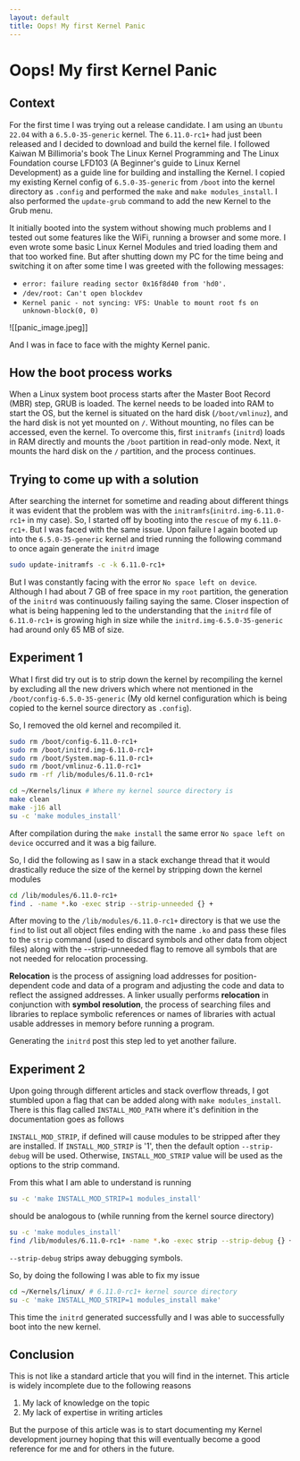 ```yaml
---
layout: default
title: Oops! My first Kernel Panic
---
```



# Oops! My first Kernel Panic

## Context

For the first time I was trying out a release candidate. I am using an `Ubuntu 22.04` with a `6.5.0-35-generic` kernel. The `6.11.0-rc1+` had just been released and I decided to download and build the kernel file. I followed Kaiwan M Billimoria's book The Linux Kernel Programming and The Linux Foundation course LFD103 (A Beginner's guide to Linux Kernel Development) as a guide line for building and installing the Kernel.
I copied my existing Kernel config of `6.5.0-35-generic` from `/boot` into the kernel directory as `.config` and performed the `make` and `make modules_install`. I also performed the `update-grub` command to add the new Kernel to the Grub menu.

It initially booted into the system without showing much problems and I tested out some features like the WiFi, running a browser and some more. I even wrote some basic Linux Kernel Modules and tried loading them and that too worked fine. But after shutting down my PC for the time being and switching it on after some time I was greeted with the following messages:

- `error: failure reading sector 0x16f8d40 from 'hd0'.`
- `/dev/root: Can't open blockdev`
- `Kernel panic - not syncing: VFS: Unable to mount root fs on unknown-block(0, 0)`

![[panic_image.jpeg]]

And I was in face to face with the mighty Kernel panic.

## How the boot process works

When a Linux system boot process starts after the Master Boot Record (MBR) step, GRUB is loaded. The kernel needs to be loaded into RAM to start the OS, but the kernel is situated on the hard disk (`/boot/vmlinuz`), and the hard disk is not yet mounted on `/`. Without mounting, no files can be accessed, even the kernel. To overcome this, first `initramfs` (`initrd`) loads in RAM directly and mounts the `/boot` partition in read-only mode. Next, it mounts the hard disk on the `/` partition, and the process continues.

## Trying to come up with a solution

After searching the internet for sometime and reading about different things it was evident that the problem was with the `initramfs`(`initrd.img-6.11.0-rc1+` in my case). So, I started off by booting into the `rescue` of my `6.11.0-rc1+`. But I was faced with the same issue. Upon failure I again booted up into the `6.5.0-35-generic` kernel and tried running the following command to once again generate the `initrd` image

```bash
sudo update-initramfs -c -k 6.11.0-rc1+
```

But I was constantly facing with the error `No space left on device`. Although I had about 7 GB of free space in my `root` partition, the generation of the `initrd` was continuously failing saying the same. Closer inspection of what is being happening led to the understanding that the `initrd` file of `6.11.0-rc1+` is growing high in size while the `initrd.img-6.5.0-35-generic` had around only 65 MB of size.

## Experiment 1

What I first did try out is to strip down the kernel by recompiling the kernel by excluding all the new drivers which where not mentioned in the `/boot/config-6.5.0-35-generic` (My old kernel configuration which is being copied to the kernel source directory as `.config`). 

So, I removed the old kernel and recompiled it.

```bash
sudo rm /boot/config-6.11.0-rc1+
sudo rm /boot/initrd.img-6.11.0-rc1+
sudo rm /boot/System.map-6.11.0-rc1+
sudo rm /boot/vmlinuz-6.11.0-rc1+
sudo rm -rf /lib/modules/6.11.0-rc1+
```

```bash
cd ~/Kernels/linux # Where my kernel source directory is
make clean
make -j16 all
su -c 'make modules_install'
```

After compilation during the `make install` the same error `No space left on device` occurred and it was a big failure.

So, I did the following as I saw in a stack exchange thread that it would drastically reduce the size of the kernel by stripping down the kernel modules

```bash
cd /lib/modules/6.11.0-rc1+
find . -name *.ko -exec strip --strip-unneeded {} +
```

After moving to the `/lib/modules/6.11.0-rc1+` directory is that we use the `find` to list out all object files ending with the name `.ko` and pass these files to the `strip` command (used to discard symbols and other data from object files) along with the --strip-unneeded flag to remove all symbols that are not needed for relocation processing.

**Relocation** is the process of assigning load addresses for position-dependent code and data of a program and adjusting the code and data to reflect the assigned addresses. A linker usually performs **relocation** in conjunction with **symbol resolution**, the process of searching files and libraries to replace symbolic references or names of libraries with actual usable addresses in memory before running a program.

Generating the `initrd` post this step led to yet another failure.
## Experiment 2

Upon going through different articles and stack overflow threads, I got stumbled upon a flag that can be added along with `make modules_install`. There is this flag called `INSTALL_MOD_PATH` where it's definition in the documentation goes as follows


`INSTALL_MOD_STRIP`, if defined will cause modules to be stripped after they are installed. If `INSTALL_MOD_STRIP` is '1', then the default option `--strip-debug` will be used. Otherwise, `INSTALL_MOD_STRIP` value will be used as the options to the strip command.


From this what I am able to understand is running

```bash
su -c 'make INSTALL_MOD_STRIP=1 modules_install' 
```

should be analogous to (while running from the kernel source directory)

```bash
su -c 'make modules_install'
find /lib/modules/6.11.0-rc1+ -name *.ko -exec strip --strip-debug {} +
```

`--strip-debug` strips away debugging symbols.

So, by doing the following I was able to fix my issue

```bash
cd ~/Kernels/linux/ # 6.11.0-rc1+ kernel source directory
su -c 'make INSTALL_MOD_STRIP=1 modules_install make'
```

This time the `initrd` generated successfully and I was able to successfully boot into the new kernel.

## Conclusion

This is not like a standard article that you will find in the internet. This article is widely incomplete due to the following reasons

1. My lack of knowledge on the topic
2. My lack of expertise in writing articles

But the purpose of this article was is to start documenting my Kernel development journey hoping that this will eventually become a good reference for me and for others in the future.

